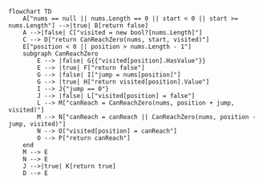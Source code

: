 ﻿```mermaid
flowchart TD
    A["nums == null || nums.Length == 0 || start < 0 || start >= nums.Length"] -->|true| B[return false]
    A -->|false| C["visited = new bool?[nums.Length]"]
    C --> D["return CanReachZero(nums, start, visited)"]
    E["position < 0 || position > nums.Length - 1"]
    subgraph CanReachZero
        E --> |false| G{{"visited[position].HasValue"}}
        E --> |true| F["return false"]
        G --> |false| I["jump = nums[position]"]
        G --> |true| H["return visited[position].Value"]
        I --> J{"jump == 0"}
        J --> |false| L["visited[position] = false"]
        L --> M["canReach = CanReachZero(nums, position + jump, visited)"]
        M --> N["canReach = canReach || CanReachZero(nums, position - jump, visited)"]
        N --> O["visited[position] = canReach"]
        O --> P["return canReach"]
    end
    M --> E
    N --> E
    J -->|true| K[return true]
    D --> E
```